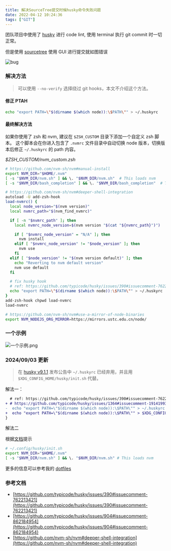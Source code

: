 ```yaml
---
title: 解决SourceTree提交时候husky命令失败问题
date: 2022-04-12 10:24:36
tags: ["GIT"]
---
```


团队项目中使用了 [husky](https://github.com/typicode/husky) 进行 code lint, 使用 terminal 执行 git commit 时一切正常。

但是使用 [sourcetree](https://www.sourcetreeapp.com/) 使用 GUI 进行提交就如图错误

<!-- more -->

![bug](https://s2.loli.net/2022/04/12/Qsfrt2ScBn51dwl.jpg)

### 解决方法

> 可以使用 `--no-verify` 选择绕过 git hooks，本文不介绍这个方法。

#### 修正 PTAH

```bash
echo "export PATH=\"$(dirname $(which node)):\$PATH\"" > ~/.huskyrc
```

#### 最终解决方法

如果你使用了 zsh 和 nvm, 建议在 `$ZSH_CUSTOM` 目录下添加一个自定义 zsh 脚本。
这个脚本会在你进入包含了 `.nvmrc` 文件目录中自动切换 node 版本，切换版本后修正 `~/.huskyrc` 的 path 内容。

_$ZSH_CUSTOM/nvm_custom.zsh_

```bash
# https://github.com/nvm-sh/nvm#manual-install
export NVM_DIR="$HOME/.nvm"
[ -s "$NVM_DIR/nvm.sh" ] && \. "$NVM_DIR/nvm.sh"  # This loads nvm
[ -s "$NVM_DIR/bash_completion" ] && \. "$NVM_DIR/bash_completion"  # This loads nvm bash_completion

# https://github.com/nvm-sh/nvm#deeper-shell-integration
autoload -U add-zsh-hook
load-nvmrc() {
  local node_version="$(nvm version)"
  local nvmrc_path="$(nvm_find_nvmrc)"

  if [ -n "$nvmrc_path" ]; then
    local nvmrc_node_version=$(nvm version "$(cat "${nvmrc_path}")")

    if [ "$nvmrc_node_version" = "N/A" ]; then
      nvm install
    elif [ "$nvmrc_node_version" != "$node_version" ]; then
      nvm use
    fi
  elif [ "$node_version" != "$(nvm version default)" ]; then
    echo "Reverting to nvm default version"
    nvm use default
  fi

  # fix husky hook
  # ref: https://github.com/typicode/husky/issues/390#issuecomment-762213421
  echo "export PATH=\"$(dirname $(which node)):\$PATH\"" > ~/.huskyrc
}
add-zsh-hook chpwd load-nvmrc
load-nvmrc

# https://github.com/nvm-sh/nvm#use-a-mirror-of-node-binaries
export NVM_NODEJS_ORG_MIRROR=https://mirrors.ustc.edu.cn/node/
```

### 一个示例

![一个示例.png](https://s2.loli.net/2022/04/12/qJYoGUX1y9tRbAk.png)

### 2024/09/03 更新

> 在 [husky v9.1.1](https://github.com/typicode/husky/releases/tag/v9.1.1) 发布公告中 `~/.huskyrc` 已经弃用，并且用 `$XDG_CONFIG_HOME/husky/init.sh` 代替。

解法一：

```diff
  # ref: https://github.com/typicode/husky/issues/390#issuecomment-762213421
+ # https://github.com/typicode/husky/issues/1364#issuecomment-1914199327
-  echo "export PATH=\"$(dirname $(which node)):\$PATH\"" > ~/.huskyrc
+  echo "export PATH=\"$(dirname $(which node)):\$PATH\"" > $XDG_CONFIG_HOME/husky/init.sh
}
```

解法二

根据[文档](https://typicode.github.io/husky/how-to.html#node-version-managers-and-guis)提示

```bash
# ~/.config/husky/init.sh
export NVM_DIR="$HOME/.nvm"
[ -s "$NVM_DIR/nvm.sh" ] && \. "$NVM_DIR/nvm.sh" # This loads nvm
```

更多的信息可以参考我的 [dotfiles](https://github.com/Wxh16144/dotfiles)

### 参考文档

- [https://github.com/typicode/husky/issues/390#issuecomment-762213421](https://github.com/typicode/husky/issues/390#issuecomment-762213421)
- [https://github.com/typicode/husky/issues/904#issuecomment-862184954](https://github.com/typicode/husky/issues/904#issuecomment-862184954)
- [https://github.com/nvm-sh/nvm#deeper-shell-integration](https://github.com/nvm-sh/nvm#deeper-shell-integration)
